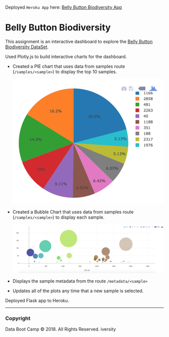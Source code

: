 Deployed `Heroku App` here: [Belly Button Biodiversity App](https://app-biodiversity.herokuapp.com/)

# Belly Button Biodiversity

This assignment is an interactive dashboard to explore the [Belly Button Biodiversity DataSet](http://robdunnlab.com/projects/belly-button-biodiversity/).

Used Plotly.js to build interactive charts for the dashboard.

* Created a PIE chart that uses data from samples route (`/samples/<sample>`) to display the top 10 samples.

  ![PIE Chart](Images/pie_chart.png)

* Created a Bubble Chart that uses data from samples route (`/samples/<sample>`) to display each sample.

  ![Bubble Chart](Images/bubble_chart.png)

* Displays the sample metadata from the route `/metadata/<sample>`

* Updates all of the plots any time that a new sample is selected.

Deployed Flask app to Heroku.

- - -
### Copyright

Data Boot Camp © 2018. All Rights Reserved.
iversity
